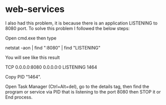 # web-services

I also had this problem, it is because there is an application LISTENING to 8080 port. To solve this problem I followed the below steps:

Open cmd.exe then type

netstat -aon | find ":8080" | find "LISTENING"

You will see like this result

TCP 0.0.0.0:8080 0.0.0.0:0 LISTENING 1464

Copy PID "1464".

Open Task Manager (Ctrl+Alt+del), go to the details tag, then find the program or service via PID that is listening to the port 8080 then STOP it or End process.
